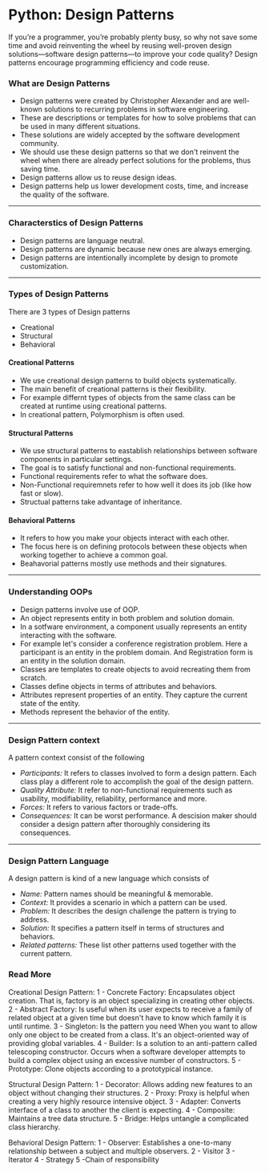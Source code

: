 # Python: Design Patterns

If you’re a programmer, you’re probably plenty busy, so why not save some time and avoid reinventing the wheel by reusing well-proven design solutions—software design patterns—to improve your code quality? Design patterns encourage programming efficiency and code reuse.

### What are Design Patterns
* Design patterns were created by Christopher Alexander and are well-known solutions to recurring problems in software engineering.
* These are descriptions or templates for how to solve problems that can be used in many different situations.
* These solutions are widely accepted by the software development community.
* We should use these design patterns so that we don't reinvent the wheel when there are already perfect solutions for the problems, thus saving time.
* Design patterns allow us to reuse design ideas.
* Design patterns help us lower development costs, time, and increase the quality of the software.

***

### Characterstics of Design Patterns
* Design patterns are language neutral.
* Design patterns are dynamic because new ones are always emerging.
* Design patterns are intentionally incomplete by design to promote customization.

***

### Types of Design Patterns
There are 3 types of Design patterns
* Creational
* Structural
* Behavioral

#### Creational Patterns
* We use creational design patterns to build objects systematically.
* The main benefit of creational patterns is their flexibility.
* For example differnt types of objects from the same class can be created at runtime using creational patterns.
* In creational pattern, Polymorphism is often used.

#### Structural Patterns
* We use structural patterns to eastablish relationships between software components in particular settings.
* The goal is to satisfy functional and non-functional requirements.
* Functional requirements refer to what the software does.
* Non-Functional requiremnets refer to how well it does its job (like how fast or slow).
* Structual patterns take advantage of inheritance.

#### Behavioral Patterns
* It refers to how you make your objects interact with each other.
* The focus here is on defining protocols between these objects when working together to achieve a common goal.
* Beahavorial patterns mostly use methods and their signatures.

***

### Understanding OOPs
* Design patterns involve use of OOP.
* An object represents entity in both problem and solution domain. 
* In a sotfware environment, a component usually represents an entity interacting with the software.
* For example let's consider a conference registration problem.
	Here a participant is an entity in the problem domain.
	And Registration form is an entity in the solution domain.
* Classes are templates to create objects to avoid recreating them from scratch.
* Classes define objects in terms of attributes and behaviors.
* Attributes represent properties of an entity. They capture the current state of the entity.
* Methods represent the behavior of the entity.

***

### Design Pattern context
A pattern context consist of the following
* *Participants:* It refers to classes involved to form a design pattern. Each class play a different role to accomplish the goal of the design pattern.
* *Quality Attribute:* It refer to non-functional requirements such as usability, modifiability, reliability, performance and more.
* *Forces:* It refers to various factors or trade-offs.
* *Consequences:* It can be worst performance.
A descision maker should consider a design pattern after thoroughly considering its consequences.

***

### Design Pattern Language
A design pattern is kind of a new language which consists of
* *Name:* Pattern names should be meaningful & memorable.
* *Context:* It provides a scenario in which a pattern can be used.
* *Problem:* It describes the design challenge the pattern is trying to address.
* *Solution:* It specifies a pattern itself in terms of structures and behaviors.
* *Related patterns:* These list other patterns used together with the current pattern.

### Read More

Creational Design Pattern:
1 - Concrete Factory: Encapsulates object creation. That is, factory is an object specializing in creating other objects.
2 - Abstract Factory: Is useful when its user expects to receive a family of related object at a given time but doesn't have to know which family it is until runtime.
3 - Singleton: Is the pattern you need When you want to allow only one object to be created from a class. It's an object-oriented way of providing global variables.
4 - Builder: Is a solution to an anti-pattern called telescoping constructor. Occurs when a software developer attempts to build a complex object using an excessive number of constructors.
5 - Prototype: Clone objects according to a prototypical instance.

Structural Design Pattern:
1 - Decorator: Allows adding new features to an object without changing their structures.
2 - Proxy: Proxy is helpful when creating a very highly resource intensive object.
3 - Adapter: Converts interface of a class to another the client is expecting.
4 - Composite: Maintains a tree data structure.
5 - Bridge: Helps untangle a complicated class hierarchy.

Behavioral Design Pattern: 
1 - Observer: Establishes a one-to-many relationship between a subject and multiple observers.
2 - Visitor
3 - Iterator
4 - Strategy
5 -Chain of responsibility
